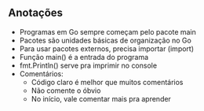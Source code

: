 ## Anotações

- Programas em Go sempre começam pelo pacote main
- Pacotes são unidades básicas de organização no Go
- Para usar pacotes externos, precisa importar (import)
- Função main() é a entrada do programa
- fmt.Println() serve pra imprimir no console
- Comentários:
    - Código claro é melhor que muitos comentários
    - Não comente o óbvio
    - No início, vale comentar mais pra aprender
